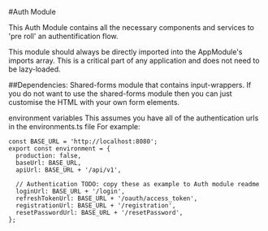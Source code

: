 #Auth Module

This Auth Module contains all the necessary components and services to 'pre roll' an authentification flow.

This module should always be directly imported into the AppModule's imports array. This is a critical part of any application and does not need to be lazy-loaded.

##Dependencies:
Shared-forms module that contains input-wrappers. If you do not want to use the shared-forms module then you can just customise the HTML with your own form elements.

environment variables
This assumes you have all of the authentication urls in the environments.ts file
For example:
````
const BASE_URL = 'http://localhost:8080';
export const environment = {
  production: false,
  baseUrl: BASE_URL,
  apiUrl: BASE_URL + '/api/v1',

  // Authentication TODO: copy these as example to Auth module readme
  loginUrl: BASE_URL + '/login',
  refreshTokenUrl: BASE_URL + '/oauth/access_token',
  registrationUrl: BASE_URL + '/registration',
  resetPasswordUrl: BASE_URL + '/resetPassword',
};
````
